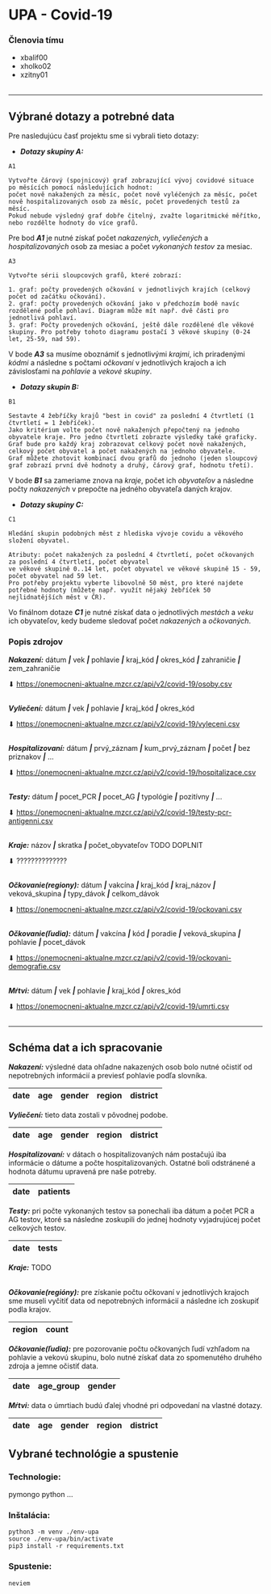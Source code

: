 # UPA - Covid-19

### Členovia tímu

- xbalif00
- xholko02
- xzitny01
<br/><br/>
 
***

## Výbrané dotazy a potrebné data

Pre nasledujúcu časť projektu sme si vybrali tieto dotazy:

- ***Dotazy skupiny A:*** 
```
A1

Vytvořte čárový (spojnicový) graf zobrazující vývoj covidové situace po měsících pomocí následujících hodnot: 
počet nově nakažených za měsíc, počet nově vyléčených za měsíc, počet nově hospitalizovaných osob za měsíc, počet provedených testů za měsíc. 
Pokud nebude výsledný graf dobře čitelný, zvažte logaritmické měřítko, nebo rozdělte hodnoty do více grafů. 
```

Pre bod ***A1*** je nutné získať počet *nakazených*, *vyliečených* a *hospitalizovaných* osob za mesiac a počet *vykonaných testov* za mesiac.

```
A3

Vytvořte sérii sloupcových grafů, které zobrazí:

1. graf: počty provedených očkování v jednotlivých krajích (celkový počet od začátku očkování).
2. graf: počty provedených očkování jako v předchozím bodě navíc rozdělené podle pohlaví. Diagram může mít např. dvě části pro jednotlivá pohlaví.
3. graf: Počty provedených očkování, ještě dále rozdělené dle věkové skupiny. Pro potřeby tohoto diagramu postačí 3 věkové skupiny (0-24 let, 25-59, nad 59).
```

V bode ***A3*** sa musíme oboznámiť s jednotlivými *krajmi*, ich priradenými *kódmi* a následne s počtami *očkovaní* v jednotlivých krajoch a ich závislosťami na *pohlavie* a *vekové skupiny*.

- ***Dotazy skupin B:***

```
B1

Sestavte 4 žebříčky krajů "best in covid" za poslední 4 čtvrtletí (1 čtvrtletí = 1 žebříček). 
Jako kritérium volte počet nově nakažených přepočtený na jednoho obyvatele kraje. Pro jedno čtvrtletí zobrazte výsledky také graficky. 
Graf bude pro každý kraj zobrazovat celkový počet nově nakažených, celkový počet obyvatel a počet nakažených na jednoho obyvatele. 
Graf můžete zhotovit kombinací dvou grafů do jednoho (jeden sloupcový graf zobrazí první dvě hodnoty a druhý, čárový graf, hodnotu třetí). 
```

V bode ***B1*** sa zameriame znova na *kraje*, počet ich *obyvateľov* a následne počty *nakazených* v prepočte na jedného obyvateľa daných krajov. 

- ***Dotazy skupiny C:***

```
C1

Hledání skupin podobných měst z hlediska vývoje covidu a věkového složení obyvatel.

Atributy: počet nakažených za poslední 4 čtvrtletí, počet očkovaných za poslední 4 čtvrtletí, počet obyvatel 
ve věkové skupině 0..14 let, počet obyvatel ve věkové skupině 15 - 59, počet obyvatel nad 59 let.
Pro potřeby projektu vyberte libovolně 50 měst, pro které najdete potřebné hodnoty (můžete např. využít nějaký žebříček 50 nejlidnatějších měst v ČR).
```

Vo finálnom dotaze ***C1*** je nutné získať data o jednotlivých *mestách* a *veku* ich obyvateľov, kedy budeme sledovať počet *nakazených* a *očkovaných*. 

### Popis zdrojov

***Nakazení:*** dátum ***|*** vek ***|*** pohlavie ***|*** kraj_kód ***|*** okres_kód ***|*** zahraničie ***|*** zem_zahraničie   

⬇ https://onemocneni-aktualne.mzcr.cz/api/v2/covid-19/osoby.csv
<br/><br/>

***Vyliečení:*** dátum ***|*** vek ***|*** pohlavie ***|*** kraj_kód ***|*** okres_kód 

⬇ https://onemocneni-aktualne.mzcr.cz/api/v2/covid-19/vyleceni.csv
<br/><br/>

***Hospitalizovaní:*** dátum ***|*** prvý_záznam ***|*** kum_prvý_záznam ***|*** počet ***|*** bez priznakov ***|*** ... 

⬇ https://onemocneni-aktualne.mzcr.cz/api/v2/covid-19/hospitalizace.csv
<br/><br/>

***Testy:*** dátum ***|*** pocet_PCR ***|*** pocet_AG ***|*** typológie ***|*** pozitívny ***|*** ...

⬇ https://onemocneni-aktualne.mzcr.cz/api/v2/covid-19/testy-pcr-antigenni.csv
<br/><br/>

***Kraje:*** názov ***|*** skratka ***|*** počet_obyvateľov TODO DOPLNIT

⬇ ??????????????
<br/><br/>

***Očkovanie(regiony):*** dátum ***|*** vakcína ***|*** kraj_kód ***|*** kraj_názov ***|*** veková_skupina ***|*** typy_dávok ***|*** celkom_dávok  

⬇ https://onemocneni-aktualne.mzcr.cz/api/v2/covid-19/ockovani.csv
<br/><br/>

***Očkovanie(ľudia):*** dátum ***|*** vakcína ***|*** kód ***|*** poradie ***|*** veková_skupina ***|*** pohlavie ***|*** pocet_dávok

⬇ https://onemocneni-aktualne.mzcr.cz/api/v2/covid-19/ockovani-demografie.csv
<br/><br/>

***Mŕtvi:*** dátum ***|*** vek ***|*** pohlavie ***|*** kraj_kód ***|*** okres_kód

⬇ https://onemocneni-aktualne.mzcr.cz/api/v2/covid-19/umrti.csv
<br/><br/>

***

## Schéma dat a ich spracovanie

***Nakazení:*** výsledné data ohľadne nakazených osob bolo nutné očistiť od 
nepotrebných informácií a previesť pohlavie podľa slovníka.


| date | age | gender | region | district |
|------|-----|--------|--------|----------|

***Vyliečení:*** tieto data zostali v pôvodnej podobe.

| date | age | gender | region | district |
|------|-----|--------|--------|----------|

***Hospitalizovaní:*** v dátach o hospitalizovaných nám postačujú 
iba informácie o dátume a počte hospitalizovaných. Ostatné boli odstránené a hodnota dátumu upravená pre naše potreby. 

| date | patients |
|------|----------|

***Testy:*** pri počte vykonaných testov sa ponechali iba dátum a počet PCR a AG testov, ktoré sa následne zoskupili do jednej hodnoty vyjadrujúcej počet celkových testov.

| date | tests |
|------|-------|

***Kraje:*** TODO

|      |       |       |
|------|-------|-------|

***Očkovanie(regióny):*** pre získanie počtu očkovaní v jednotlivých krajoch sme museli vyčitiť data od nepotrebných informácií
a následne ich zoskupiť podla krajov.

| region | count |
|--------|-------|

***Očkovanie(ľudia):*** pre pozorovanie počtu očkovaných ľudí vzhľadom na pohlavie a vekovú skupinu, bolo nutné
získať data zo spomenutého druhého zdroja a jemne očistiť data.

| date | age_group | gender |
|------|-----------|--------|

***Mŕtvi:*** data o úmrtiach budú ďalej vhodné pri odpovedaní na vlastné dotazy.

| date | age | gender | region | district |
|------|-----|--------|--------|----------|


## Vybrané technológie a spustenie

### Technologie:
pymongo
python
...

### Inštalácia:

```
python3 -m venv ./env-upa
source ./env-upa/bin/activate
pip3 install -r requirements.txt
```
### Spustenie:

```
neviem
```
